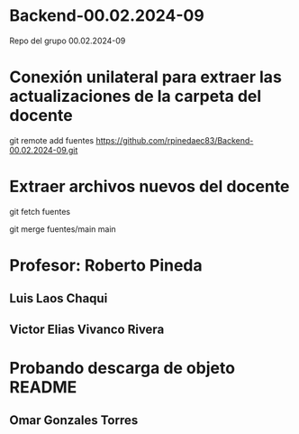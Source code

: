 # Backend-00.02.2024-09
Repo del grupo 00.02.2024-09


# Conexión unilateral para extraer las actualizaciones de la carpeta del docente
git remote add fuentes https://github.com/rpinedaec83/Backend-00.02.2024-09.git

# Extraer archivos nuevos del docente
git fetch fuentes

git merge fuentes/main main


# Profesor: Roberto Pineda

## Luis Laos Chaqui 
## Victor Elias Vivanco Rivera
# Probando descarga de objeto README
## Omar Gonzales Torres